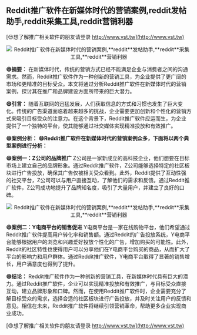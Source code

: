## **Reddit推广软件在新媒体时代的营销案例,**reddit**发帖助手,**reddit**采集工具,**reddit**营销利器**

[😍想了解推广相关软件的朋友请登录 http://www.vst.tw](http://www.vst.tw)

 <center><img src="https://vst.tw/MP4/tuiguang/png/2.png" alt="Reddit推广软件在新媒体时代的营销案例,**reddit**发帖助手,**reddit**采集工具,**reddit**营销利器"></center>

**😄摘要：**
在新媒体时代，传统的营销方式已经不能满足企业与消费者之间的沟通需求。然而，Reddit推广软件作为一种创新的营销工具，为企业提供了更广阔的市场和更精准的目标受众。本文将通过分析Reddit推广软件在新媒体时代的营销案例，探讨其在推广和品牌建设方面所带来的巨大潜力。

**😄引言：**
随着互联网的迅猛发展，人们获取信息的方式和习惯也发生了巨大变化。传统的广告渠道面临着越来越多的挑战，企业需要更加创新和个性化的营销方式来吸引目标受众的注意力。在这个背景下，Reddit推广软件应运而生，为企业提供了一个独特的平台，使其能够通过社交媒体实现精准投放和有效推广。

**😄案例分析：**
**😄Reddit推广软件在新媒体时代的营销案例众多，下面将以两个典型案例进行分析：**

**😄案例一：Z公司的品牌推广**
Z公司是一家新成立的高科技企业，他们想要在目标市场上建立自己的品牌形象。通过Reddit推广软件，Z公司能够选择特定的社区板块进行广告投放，确保其广告仅被相关受众看到。此外，Reddit提供了互动性强的社交平台，Z公司可以与用户直接互动，了解他们的需求和反馈。通过Reddit推广软件，Z公司成功地提升了品牌知名度，吸引了大量用户，并建立了良好的口碑。

 <center><img src="https://vst.tw/MP4/tuiguang/png/0.png" alt="Reddit推广软件在新媒体时代的营销案例,**reddit**发帖助手,**reddit**采集工具,**reddit**营销利器"></center>

**😄案例二：Y电商平台的销售促进**
Y电商平台是一家在线购物平台，他们希望通过Reddit推广软件提高用户转化率和销售额。通过Reddit的广告投放系统，Y电商平台能够根据用户的浏览和兴趣爱好投放个性化的广告，增加购买的可能性。此外，Reddit的社区特性也使得用户可以分享他们在Y电商平台购买的商品，从而扩大了平台的影响力和用户群体。通过Reddit推广软件，Y电商平台取得了显著的销售增长，用户满意度也得到了提升。

**😄结论：**
Reddit推广软件作为一种创新的营销工具，在新媒体时代具有巨大的潜力。通过Reddit推广软件，企业可以实现精准投放和有效推广，与目标受众直接互动，建立品牌形象和口碑。然而，在使用Reddit推广软件时，企业需要充分了解目标受众的需求，选择合适的社区板块进行广告投放，并及时关注用户的反馈和意见。相信在未来，Reddit推广软件将继续引领营销革命，帮助更多企业实现商业成功。

[😍想了解推广相关软件的朋友请登录 http://www.vst.tw](http://www.vst.tw)



